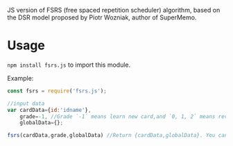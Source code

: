 JS version of FSRS (free spaced repetition scheduler) algorithm, based on the DSR model proposed by Piotr Wozniak, author of SuperMemo.

# Usage

`npm install fsrs.js` to import this module.

Example: 

```js
const fsrs = require('fsrs.js');

//input data 
var cardData={id:'idname'},
    grade=-1, //Grade `-1` means learn new card,and `0, 1, 2` means review old card.
    globalData={};

fsrs(cardData,grade,globalData) //Return {cardData,globalData}. You can save this output data and use it as input data the next time you update grade.
``` 